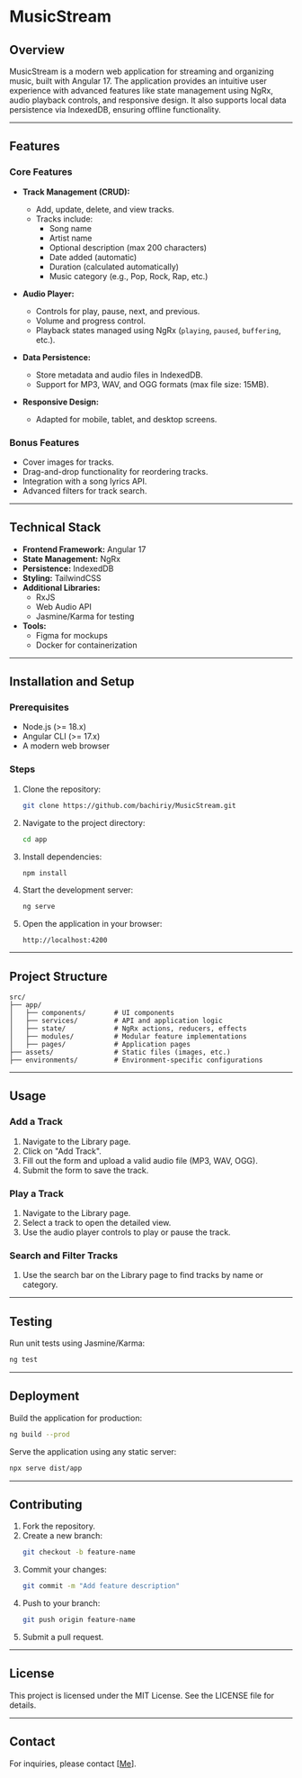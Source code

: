 # MusicStream

## Overview

MusicStream is a modern web application for streaming and organizing music, built with Angular 17. The application provides an intuitive user experience with advanced features like state management using NgRx, audio playback controls, and responsive design. It also supports local data persistence via IndexedDB, ensuring offline functionality.

---

## Features

### Core Features

- **Track Management (CRUD):**

  - Add, update, delete, and view tracks.
  - Tracks include:
    - Song name
    - Artist name
    - Optional description (max 200 characters)
    - Date added (automatic)
    - Duration (calculated automatically)
    - Music category (e.g., Pop, Rock, Rap, etc.)

- **Audio Player:**

  - Controls for play, pause, next, and previous.
  - Volume and progress control.
  - Playback states managed using NgRx (`playing`, `paused`, `buffering`, etc.).

- **Data Persistence:**

  - Store metadata and audio files in IndexedDB.
  - Support for MP3, WAV, and OGG formats (max file size: 15MB).

- **Responsive Design:**

  - Adapted for mobile, tablet, and desktop screens.

### Bonus Features

- Cover images for tracks.
- Drag-and-drop functionality for reordering tracks.
- Integration with a song lyrics API.
- Advanced filters for track search.

---

## Technical Stack

- **Frontend Framework:** Angular 17
- **State Management:** NgRx
- **Persistence:** IndexedDB
- **Styling:** TailwindCSS&#x20;
- **Additional Libraries:**
  - RxJS
  - Web Audio API
  - Jasmine/Karma for testing
- **Tools:**
  - Figma for mockups
  - Docker for containerization

---

## Installation and Setup

### Prerequisites

- Node.js (>= 18.x)
- Angular CLI (>= 17.x)
- A modern web browser

### Steps

1. Clone the repository:

   ```bash
   git clone https://github.com/bachiriy/MusicStream.git
   ```

2. Navigate to the project directory:

   ```bash
   cd app
   ```

3. Install dependencies:

   ```bash
   npm install
   ```

4. Start the development server:

   ```bash
   ng serve
   ```

5. Open the application in your browser:

   ```
   http://localhost:4200
   ```

---

## Project Structure

```plaintext
src/
├── app/
│   ├── components/       # UI components
│   ├── services/         # API and application logic
│   ├── state/            # NgRx actions, reducers, effects
│   ├── modules/          # Modular feature implementations
│   ├── pages/            # Application pages
├── assets/               # Static files (images, etc.)
├── environments/         # Environment-specific configurations
```

---

## Usage

### Add a Track

1. Navigate to the Library page.
2. Click on "Add Track".
3. Fill out the form and upload a valid audio file (MP3, WAV, OGG).
4. Submit the form to save the track.

### Play a Track

1. Navigate to the Library page.
2. Select a track to open the detailed view.
3. Use the audio player controls to play or pause the track.

### Search and Filter Tracks

1. Use the search bar on the Library page to find tracks by name or category.

---

## Testing

Run unit tests using Jasmine/Karma:

```bash
ng test
```

---

## Deployment

Build the application for production:

```bash
ng build --prod
```

Serve the application using any static server:

```bash
npx serve dist/app
```

---

## Contributing

1. Fork the repository.
2. Create a new branch:
   ```bash
   git checkout -b feature-name
   ```
3. Commit your changes:
   ```bash
   git commit -m "Add feature description"
   ```
4. Push to your branch:
   ```bash
   git push origin feature-name
   ```
5. Submit a pull request.

---

## License

This project is licensed under the MIT License. See the LICENSE file for details.

---

## Contact



For inquiries, please contact [[Me](mailto\:medbachiry@example.com)].

